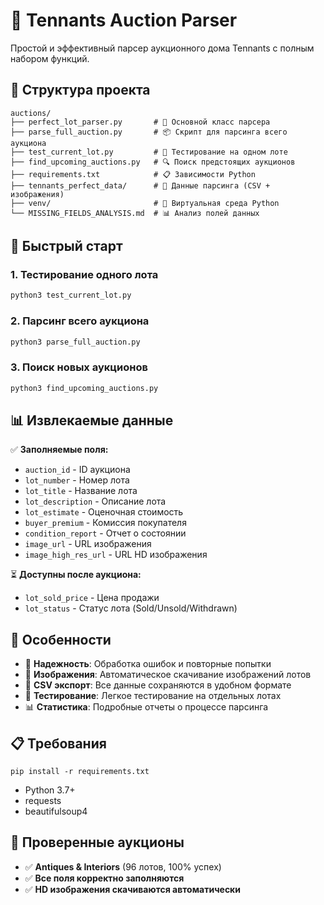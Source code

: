 # 🎯 Tennants Auction Parser

Простой и эффективный парсер аукционного дома Tennants с полным набором функций.

## 📁 Структура проекта

```
auctions/
├── perfect_lot_parser.py       # 🚀 Основной класс парсера
├── parse_full_auction.py       # 📦 Скрипт для парсинга всего аукциона
├── test_current_lot.py         # 🧪 Тестирование на одном лоте
├── find_upcoming_auctions.py   # 🔍 Поиск предстоящих аукционов
├── requirements.txt            # 📋 Зависимости Python
├── tennants_perfect_data/      # 💾 Данные парсинга (CSV + изображения)
├── venv/                       # 🐍 Виртуальная среда Python
└── MISSING_FIELDS_ANALYSIS.md  # 📊 Анализ полей данных
```

## 🚀 Быстрый старт

### 1. Тестирование одного лота
```bash
python3 test_current_lot.py
```

### 2. Парсинг всего аукциона
```bash
python3 parse_full_auction.py
```

### 3. Поиск новых аукционов
```bash
python3 find_upcoming_auctions.py
```

## 📊 Извлекаемые данные

✅ **Заполняемые поля:**
- `auction_id` - ID аукциона
- `lot_number` - Номер лота  
- `lot_title` - Название лота
- `lot_description` - Описание лота
- `lot_estimate` - Оценочная стоимость
- `buyer_premium` - Комиссия покупателя
- `condition_report` - Отчет о состоянии
- `image_url` - URL изображения
- `image_high_res_url` - URL HD изображения

⏳ **Доступны после аукциона:**
- `lot_sold_price` - Цена продажи
- `lot_status` - Статус лота (Sold/Unsold/Withdrawn)

## 🎯 Особенности

- 🔄 **Надежность**: Обработка ошибок и повторные попытки
- 📸 **Изображения**: Автоматическое скачивание изображений лотов
- 💾 **CSV экспорт**: Все данные сохраняются в удобном формате
- 🧪 **Тестирование**: Легкое тестирование на отдельных лотах
- 📊 **Статистика**: Подробные отчеты о процессе парсинга

## 📋 Требования

```
pip install -r requirements.txt
```

- Python 3.7+
- requests
- beautifulsoup4

## 🎯 Проверенные аукционы

- ✅ **Antiques & Interiors** (96 лотов, 100% успех)
- ✅ **Все поля корректно заполняются**
- ✅ **HD изображения скачиваются автоматически** 